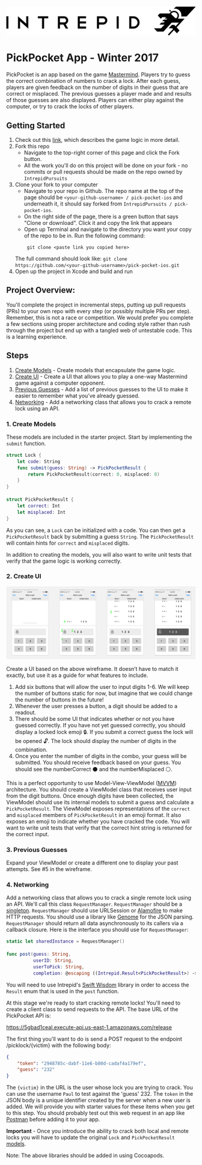 ![pick-pocket-ios](intrepid-logo.png)
# PickPocket App - Winter 2017

PickPocket is an app based on the game [Mastermind](ultimate-mastermind-rules.pdf). Players try to guess the correct combination of numbers to crack a lock. After each guess, players are given feedback on the number of digits in their guess that are correct or misplaced. The previous guesses a player made and and results of those guesses are also displayed. Players can either play against the computer, or try to crack the locks of other players.

## Getting Started
1. Check out this [link](https://docs.google.com/a/intrepid.io/document/d/1Wywului461Y45yPI0grVbXJd6oj6FukvSLCbRmFJaLw/edit?usp=sharing), which describes the game logic in more detail.
1. Fork this repo
    - Navigate to the top-right corner of this page and click the Fork button.
    - All the work you'll do on this project will be done on your fork - no commits or pull requests should be made on the repo owned by `IntrepidPursuits`
1. Clone your fork to your computer
    - Navigate to your repo in Github. The repo name at the top of the page should be `<your-github-username> / pick-pocket-ios` and underneath it, it should say forked from `IntrepidPursuits / pick-pocket-ios`. 
    - On the right side of the page, there is a green button that says "Clone or download". Click it and copy the link that appears
    - Open up Terminal and navigate to the directory you want your copy of the repo to be in. Run the following command:
        ```
         git clone <paste link you copied here>
        ```
    The full command should look like: `git clone https://github.com/<your-github-username>/pick-pocket-ios.git`
1. Open up the project in Xcode and build and run
    
## Project Overview:

You'll complete the project in incremental steps, putting up pull requests (PRs) to your own repo with every step (or possibly multiple PRs per step). Remember, this is not a race or competition. We would prefer you complete a few sections using proper architecture and coding style rather than rush through the project but end up with a tangled web of untestable code. This is a learning experience.

## Steps

1. [Create Models](#1-create-models) - Create models that encapsulate the game logic.
1. [Create UI](#2-create-ui) - Create a UI that allows you to play a one-way Mastermind game against a computer opponent.
1. [Previous Guesses](#3-previous-guesses) - Add a list of previous guesses to the UI to make it easier to remember what you’ve already guessed.
1. [Networking](#4-networking) - Add a networking class that allows you to crack a remote lock using an API.

### 1. Create Models

These models are included in the starter project. Start by implementing the `submit` function.
```Swift
struct Lock {
    let code: String
    func submit(guess: String) -> PickPocketResult {
        return PickPocketResult(correct: 0, misplaced: 0)
    }
}

struct PickPocketResult {
    let correct: Int
    let misplaced: Int
}
```

As you can see, a `Lock` can be initialized with a code. You can then get a `PickPocketResult` back by submitting a guess `String`. The `PickPocketResult` will contain hints for `correct` and `misplaced` digits.

In addition to creating the models, you will also want to write unit tests that verify that the game logic is working correctly.

### 2. Create UI

![pick-pocket-ios](pick-pocket-wireframe.png)

Create a UI based on the above wireframe. It doesn’t have to match it exactly, but use it as a guide for what features to include.

1. Add six buttons that will allow the user to input digits 1-6. We will keep the number of buttons static for now, but imagine that we could change the number of buttons in the future!
2. Whenever the user presses a button, a digit should be added to a readout.
3. There should be some UI that indicates whether or not you have guessed correctly. If you have not yet guessed correctly, you should display a locked lock emoji :lock:. If you submit a correct guess the lock will be opened :unlock:. The lock should display the number of digits in the combination.
4. Once you enter the number of digits in the combo, your guess will be submitted. You should receive feedback based on your guess. You should see the numberCorrect ⚫ and the numberMisplaced ⚪.

This is a perfect opportunity to use Model-View-ViewModel ([MVVM](https://www.objc.io/issues/13-architecture/mvvm/)) architecture. You should create a ViewModel class that receives user input from the digit buttons. Once enough digits have been collected, the ViewModel should use its internal models to submit a guess and calculate a `PickPocketResult`. The ViewModel exposes representations of the `correct` and `misplaced` members of `PickPocketResult` in an emoji format. It also exposes an emoji to indicate whether you have cracked the code. You will want to write unit tests that verify that the correct hint string is returned for the correct input.

### 3. Previous Guesses

Expand your ViewModel or create a different one to display your past attempts. See #5 in the wireframe.

### 4. Networking

Add a networking class that allows you to crack a single remote lock using an API. We'll call this class `RequestManager`. `RequestManager` should be a [singleton](http://krakendev.io/blog/the-right-way-to-write-a-singleton). `RequestManager` should use URLSession or [Alamofire](https://github.com/Alamofire/Alamofire) to make HTTP requests. You should use a library like [Genome](https://github.com/LoganWright/Genome) for the JSON parsing. `RequestManager` should return all data asynchronously to its callers via a callback closure. Here is the interface you should use for `RequestManager`:

```swift
static let sharedInstance = RequestManager()

func post(guess: String,
          userID: String,
          userToPick: String,
          completion: @escaping ((Intrepid.Result<PickPocketResult>) -> Void)) {}
```

You will need to use Intrepid's [Swift Wisdom](https://github.com/IntrepidPursuits/swift-wisdom) library in order to access the `Result` enum that is used in the `post` function.

At this stage we're ready to start cracking remote locks! You'll need to create a client class to send requests to the API. The base URL of the PickPocket API is:

https://5gbad1ceal.execute-api.us-east-1.amazonaws.com/release

The first thing you'll want to do is send a POST request to the endpoint /picklock/{victim} with the following body:

```json
{
    "token": "2948785c-dabf-11e6-b80d-cadaf4a179ef",
    "guess": "232"
}
```

The `{victim}` in the URL is the user whose lock you are trying to crack. You can use the username `Paul` to test against the 'guess' 232.  The `token` in the JSON body is a unique
identifier created by the server when a new user is added.  We will provide you with starter values for these items when you get to this step. You should probably test
out this web request in an app like [Postman](https://www.getpostman.com/) before adding it to your app.

**Important** - Once you introduce the ability to crack both local and remote locks you will have to update the original `Lock` and `PickPocketResult` [models](#create-models).

Note: The above libraries should be added in using Cocoapods.

